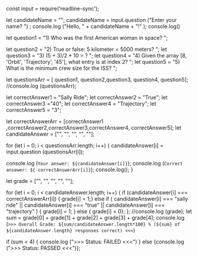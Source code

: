 const input = require('readline-sync');

 let candidateName = "";
  candidateName = input.question ("Enter your name? ") ;
 console.log ("Hello, " + candidateName + "!" );
console.log()

let question1 = "1) Who was the first American woman in space? ";

let question2 = "2) True or false: 5 kilometer = 5000 meters? ";
let question3 = "3) (5 + 3)/2 * 10 = ? ";
let question4 = "4) Given the array [8, 'Orbit', 'Trajectory', '45'], what entry is at index 2? ";
let question5 = "5) What is the minimum crew size for the ISS? ";
 
let questionsArr = [ question1, question2,question3, question4, question5];
//console.log (questionsArr);


let correctAnswer1 = "Sally Ride";
let correctAnswer2 = "True";
let correctAnswer3 ="40";
let correctAnswer4 = "Trajectory";
let correctAnswer5 = "3";

let correctAnswerArr = [correctAnswer1 ,correctAnswer2,correctAnswer3,correctAnswer4, 
 correctAnswer5];
let candidateAnswer = ["", "", "", "", ""];

 for (let i = 0; i < questionsArr.length; i++) {
candidateAnswer[i] = input.question (questionsArr[i]);

console.log (`Your answer: ${candidateAnswer[i]}`);
console.log (`Correct ansewer: ${ correctAnswerArr[i]}`);
console.log();
  }

 let grade = ["", "", "", "", ""];
 
for (let i = 0; i < candidateAnswer.length; i++) 
{
if (candidateAnswer[i] === correctAnswerArr[i]) {
  grade[i] = 1;}
else if ( candidateAnswer[i] === "sally ride" || candidateAnswer[i] === "true" || candidateAnswer[i] === "trajectory" )
 { grade[i] = 1;
 }
 else {
   grade[i] = 0};
};
//console.log (grade);
let sum = grade[0] + grade[1] + grade[2] + grade[3] + grade[4];
 console.log (`>>> Overall Grade: ${sum/candidateAnswer.length*100} % (${sum} of ${candidateAnswer.length} responses correct) <<<`)

if (sum < 4)  {
console.log (">>> Status: FAILED <<<")
}
else {console.log (">>> Status: PASSED <<<")};